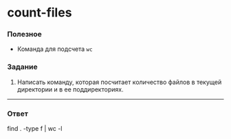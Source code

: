# count-files

### Полезное

- Команда для подсчета `wc`

### Задание

1. Написать команду, которая посчитает количество файлов в текущей директории и в ее поддиректориях.

---

### Ответ
find . -type f | wc -l